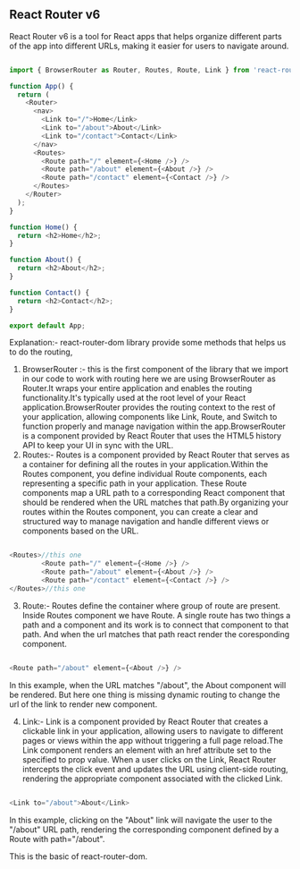 ## React Router v6
React Router v6 is a tool for React apps that helps organize different parts of the app into different URLs, making it easier for users to navigate around.

```javascript

import { BrowserRouter as Router, Routes, Route, Link } from 'react-router-dom';

function App() {
  return (
    <Router>
      <nav>
        <Link to="/">Home</Link>
        <Link to="/about">About</Link>
        <Link to="/contact">Contact</Link>
      </nav>
      <Routes>
        <Route path="/" element={<Home />} />
        <Route path="/about" element={<About />} />
        <Route path="/contact" element={<Contact />} />
      </Routes>
    </Router>
  );
}

function Home() {
  return <h2>Home</h2>;
}

function About() {
  return <h2>About</h2>;
}

function Contact() {
  return <h2>Contact</h2>;
}

export default App;

```

Explanation:- react-router-dom library provide some methods that helps us to do the routing, 
1. BrowserRouter :- this is the first component of the library that we import in our code to work with routing here we are using BrowserRouter as Router.It wraps your entire application and enables the routing functionality.It's typically used at the root level of your React application.BrowserRouter provides the routing context to the rest of your application, allowing components like Link, Route, and Switch to function properly and manage navigation within the app.BrowserRouter is a component provided by React Router that uses the HTML5 history API to keep your UI in sync with the URL.
2. Routes:- Routes is a component provided by React Router that serves as a container for defining all the routes in your application.Within the Routes component, you define individual Route components, each representing a specific path in your application. These Route components map a URL path to a corresponding React component that should be rendered when the URL matches that path.By organizing your routes within the Routes component, you can create a clear and structured way to manage navigation and handle different views or components based on the URL.

```javascript

<Routes>//this one
        <Route path="/" element={<Home />} />
        <Route path="/about" element={<About />} />
        <Route path="/contact" element={<Contact />} />
</Routes>//this one

```
3. Route:- Routes define the container where group of route are present. Inside Routes component we have Route. A single route has two things a path and a component and its work is to connect that component to that path. And when the url matches that path react render the coresponding component.

```javascript

<Route path="/about" element={<About />} />

```
In this example, when the URL matches "/about", the About component will be rendered.
But here one thing is missing dynamic routing to change the url of the link to render new component.

4. Link:- Link is a component provided by React Router that creates a clickable link in your application, allowing users to navigate to different pages or views within the app without triggering a full page reload.The Link component renders an <a> element with an href attribute set to the specified to prop value. When a user clicks on the Link, React Router intercepts the click event and updates the URL using client-side routing, rendering the appropriate component associated with the clicked Link.

```javascript

<Link to="/about">About</Link>

```

In this example, clicking on the "About" link will navigate the user to the "/about" URL path, rendering the corresponding component defined by a Route with path="/about".

This is the basic of react-router-dom.
































